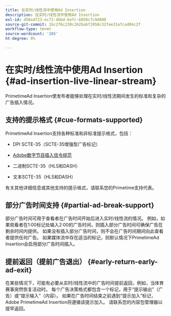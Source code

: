 ```yaml
---
title: 在实时/线性流中使用Ad Insertion
description: 在实时/线性流中使用Ad Insertion
exl-id: d56ed723-ec72-4bbd-befc-6858c7c9d800
source-git-commit: 1bc2f6c230c262babf2958c32fee31afcad04c2f
workflow-type: tm+mt
source-wordcount: '265'
ht-degree: 0%

---
```


# 在实时/线性流中使用Ad Insertion {#ad-insertion-live-linear-stream}

PrimetimeAd Insertion使发布者能够处理在实时/线性流期间发生的标准和复杂的广告插入情况。

## 支持的提示格式 {#cue-formats-supported}

PrimetimeAd Insertion支持各种标准和非标准提示格式，包括：

* DPI SCTE-35（SCTE-35增强型广告标记）

* [Adobe数字节目插入信令规范](assets/PrimetimeDigitalProgramInsertionSignalingSpecification.pdf)

* 二进制SCTE-35（HLS和DASH）

* 文本SCTE-35（HLS和DASH）

有关其他详细信息或其他支持的提示格式，请联系您的Primetime支持代表。

## 部分广告时间支持 {#partial-ad-break-support}

部分广告时间可用于查看者在广告时间开始后进入实时/线性流的情况。  例如，如果观看者在1:00标记处输入2:00的广告时间，则插入部分广告时间可确保广告在剩余时间内提供。 如果没有插入部分广告时间，则不会在广告时间期间向此查看者提供任何广告。 如果媒体流中存在适当的标记，则默认情况下PrimetimeAd Insertion会启用部分广告时间插入。

## 提前返回（提前广告退出） {#early-return-early-ad-exit}

在某些情况下，可能有必要从实时/线性流中的广告时间提前返回，例如，当体育赛事突然恢复活动时。 每个广告决策格式都包含一个标记，用于“提示输出”（广告）或“提示输入”（内容）。  如果在广告时间结束之前遇到“提示加入”标记，Adobe PrimetimeAd Insertion将遵循该提示加入。  请联系您的内容包管理器以提早返回。
